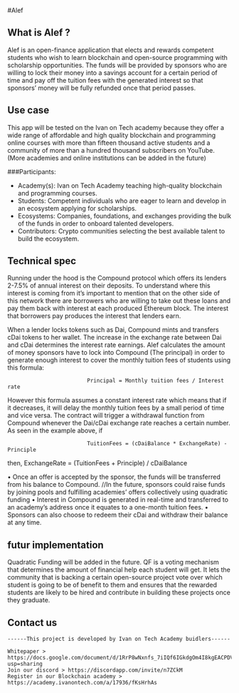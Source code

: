 #Alef

## What is Alef ?
Alef is an open-finance application that elects and rewards competent students who wish to learn blockchain and open-source programming with scholarship opportunities. The funds will be provided by sponsors who are willing to lock their money into a savings account for a certain period of time and pay off the tuition fees with the generated interest so that sponsors’ money will be fully refunded once that period passes.

## Use case
This app will be tested on the Ivan on Tech academy because they offer a wide range of affordable and high quality blockchain and programming online courses with more than fifteen thousand active students and a community of more than a hundred thousand subscribers on YouTube. (More academies and online institutions can be added in the future)

###Participants:
* Academy(s): Ivan on Tech Academy teaching high-quality blockchain and programming courses.
* Students: Competent individuals who are eager to learn and develop in an ecosystem applying for scholarships.
* Ecosystems: Companies, foundations, and exchanges providing the bulk of the funds in order to onboard talented developers.
* Contributors: Crypto communities selecting the best available talent to build the ecosystem.

## Technical spec
Running under the hood is the Compound protocol which offers its lenders 2-7.5% of annual interest on their deposits. To understand where this interest is coming from it’s important to mention that on the other side of this network there are borrowers who are willing to take out these loans and pay them back with interest at each produced Ethereum block. The interest that borrowers pay produces the interest that lenders earn.

When a lender locks tokens such as Dai, Compound mints and transfers cDai tokens to her wallet. The increase in the exchange rate between Dai and cDai determines the interest rate earnings. Alef calculates the amount of money sponsors have to lock into Compound (The principal) in order to generate enough interest to cover the monthly tuition fees of students using this formula:

                             Principal = Monthly tuition fees / Interest rate                        

However this formula assumes a constant interest rate which means that if it decreases, it will delay the monthly tuition fees by a small period of time and vice versa. The contract will trigger a withdrawal function from Compound whenever the Dai/cDai exchange rate reaches a certain number. As seen in the example above, if 

                             TuitionFees = (cDaiBalance * ExchangeRate) - Principle
then, 
                             ExchangeRate = (TuitionFees + Principle) / cDaiBalance

• Once an offer is accepted by the sponsor, the funds will be transferred from his balance to Compound. //In the future, sponsors could raise funds by joining pools and fulfilling academies’ offers collectively using quadratic funding
• Interest in Compound is generated in real-time and transferred to an academy’s address once it equates to a one-month tuition fees.
• Sponsors can also choose to redeem their cDai and withdraw their balance at any time.

## futur implementation
Quadratic Funding will be added in the future. QF is a voting mechanism that determines the amount of financial help each student will get. It lets the community that is backing a certain open-source project vote over which student is going to be of benefit to them and ensures that the rewarded students are likely to be hired and contribute in building these projects once they graduate. 

## Contact us
    ------This project is developed by Ivan on Tech Academy buidlers------
    
    Whitepaper > https://docs.google.com/document/d/1RrP8wNxnfs_7iIQf6IGkdgOm4I8kgEACPDV9w8PO5mI/edit?usp=sharing
    Join our discord > https://discordapp.com/invite/n7ZCkM
    Register in our Blockchain academy > https://academy.ivanontech.com/a/17936/fKsHrhAs
    
    
    
    
    
